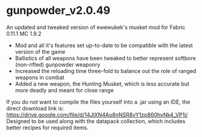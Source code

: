 # gunpowder_v2.0.49
An updated and tweaked version of ewewukek's musket mod for Fabric 0.11.1 MC 1.9.2

- Mod and all it's features set up-to-date to be compatible with the latest version of the game
- Ballistics of all weapons have been tweaked to better represent softbore (non-rifled) gunpowder weaponry
- Increased the reloading time three-fold to balance out the role of ranged weapons in combat
- Added a new weapon, the Hunting Musket, which is less accurate but more deadly and meant for close range

If you do not want to compile the files yourself into a .jar using an IDE,
the direct download link is: https://drive.google.com/file/d/14JlXN4Ao8nNSR8vY1zp860hvNk4_VP1j/
Designed to be used along with the datapack collection, which includes better recipes for required items.
